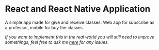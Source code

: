 # React and React Native Application
A simple app made for give and receive classes.
Web app for subscribe as a professor, mobile for buy the classes.

_If you want to implement this in the real world you will still need to improve somethings, feel free to ask me [here](https://github.com/luigiMinardi/nlw-02/issues) for any issues._
